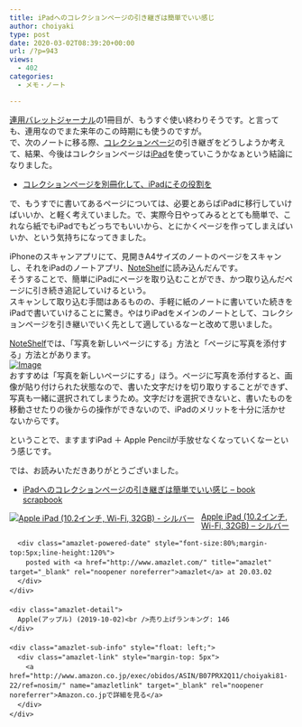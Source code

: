 ```yaml
---
title: iPadへのコレクションページの引き継ぎは簡単でいい感じ
author: choiyaki
type: post
date: 2020-03-02T08:39:20+00:00
url: /?p=943
views:
  - 402
categories:
  - メモ・ノート

---
```

[連用バレットジャーナル][1]の1冊目が、もうすぐ使い終わりそうです。と言っても、連用なのでまた来年のこの時期にも使うのですが。  
で、次のノートに移る際、[コレクションページ][2]の引き継ぎをどうしようか考えて、結果、今後はコレクションページは[iPad][3]を使っていこうかなぁという結論になりました。

  * [コレクションページを別冊化して、iPadにその役割を][4]

で、もうすでに書いてあるページについては、必要とあらばiPadに移行していけばいいか、と軽く考えていました。で、実際今日やってみるととても簡単で、これなら紙でもiPadでもどっちでもいいから、とにかくページを作ってしまえばいいか、という気持ちになってきました。

iPhoneのスキャンアプリにて、見開きA4サイズのノートのページをスキャンし、それをiPadのノートアプリ、[NoteShelf][5]に読み込んだんです。  
そうすることで、簡単にiPadにページを取り込むことができ、かつ取り込んだページに引き続き追記していけるという。  
スキャンして取り込む手間はあるものの、手軽に紙のノートに書いていた続きをiPadで書いていけることに驚き。やはりiPadをメインのノートとして、コレクションページを引き継いでいく先として適しているなーと改めて思いました。

[NoteShelf][5]では、「写真を新しいページにする」方法と「ページに写真を添付する」方法とがあります。  
[![Image][6]][7]  
おすすめは「写真を新しいページにする」ほう。ページに写真を添付すると、画像が貼り付けられた状態なので、書いた文字だけを切り取りすることができず、写真も一緒に選択されてしまうため。文字だけを選択できないと、書いたものを移動させたりの後からの操作ができないので、iPadのメリットを十分に活かせないからです。

ということで、ますますiPad ＋ Apple Pencilが手放せなくなっていくなーという感じです。

では、お読みいただきありがとうございました。

  * [iPadへのコレクションページの引き継ぎは簡単でいい感じ &#8211; book scrapbook][8]

<div class="amazlet-box" style="margin-bottom:0px;">
  <div class="amazlet-image" style="float:left;margin:0px 12px 1px 0px;">
    <a href="http://www.amazon.co.jp/exec/obidos/ASIN/B07PRX2Q11/choiyaki81-22/ref=nosim/" name="amazletlink" target="_blank" rel="noopener noreferrer"><img src="https://i2.wp.com/images-fe.ssl-images-amazon.com/images/I/41BNacLh3QL._SL160_.jpg?w=660&#038;ssl=1" alt="Apple iPad (10.2インチ, Wi-Fi, 32GB) - シルバー" style="border: none;" data-recalc-dims="1" /></a>
  </div>
  
  <div class="amazlet-info" style="line-height:120%; margin-bottom: 10px">
    <div class="amazlet-name" style="margin-bottom:10px;line-height:120%">
      <a href="http://www.amazon.co.jp/exec/obidos/ASIN/B07PRX2Q11/choiyaki81-22/ref=nosim/" name="amazletlink" target="_blank" rel="noopener noreferrer">Apple iPad (10.2インチ, Wi-Fi, 32GB) &#8211; シルバー</a></p> 
      
      <div class="amazlet-powered-date" style="font-size:80%;margin-top:5px;line-height:120%">
        posted with <a href="http://www.amazlet.com/" title="amazlet" target="_blank" rel="noopener noreferrer">amazlet</a> at 20.03.02
      </div>
    </div>
    
    <div class="amazlet-detail">
      Apple(アップル) (2019-10-02)<br />売り上げランキング: 146
    </div>
    
    <div class="amazlet-sub-info" style="float: left;">
      <div class="amazlet-link" style="margin-top: 5px">
        <a href="http://www.amazon.co.jp/exec/obidos/ASIN/B07PRX2Q11/choiyaki81-22/ref=nosim/" name="amazletlink" target="_blank" rel="noopener noreferrer">Amazon.co.jpで詳細を見る</a>
      </div>
    </div>
  </div>
  
  <div class="amazlet-footer" style="clear: left">
  </div>
</div>

 [1]: https://scrapbox.io/choiyaki-hondana/%E9%80%A3%E7%94%A8%E3%83%90%E3%83%AC%E3%83%83%E3%83%88%E3%82%B8%E3%83%A3%E3%83%BC%E3%83%8A%E3%83%AB
 [2]: https://scrapbox.io/choiyaki-hondana/%E3%82%B3%E3%83%AC%E3%82%AF%E3%82%B7%E3%83%A7%E3%83%B3%E3%83%9A%E3%83%BC%E3%82%B8
 [3]: https://scrapbox.io/choiyaki-hondana/iPad
 [4]: https://choiyaki.com/?p=932
 [5]: https://scrapbox.io/choiyaki-hondana/NoteShelf
 [6]: https://gyazo.com/a096587573ba618268967741aea41848/thumb/1000
 [7]: https://gyazo.com/a096587573ba618268967741aea41848
 [8]: https://scrapbox.io/choiyaki-hondana/iPad%E3%81%B8%E3%81%AE%E3%82%B3%E3%83%AC%E3%82%AF%E3%82%B7%E3%83%A7%E3%83%B3%E3%83%9A%E3%83%BC%E3%82%B8%E3%81%AE%E5%BC%95%E3%81%8D%E7%B6%99%E3%81%8E%E3%81%AF%E7%B0%A1%E5%8D%98%E3%81%A7%E3%81%84%E3%81%84%E6%84%9F%E3%81%98